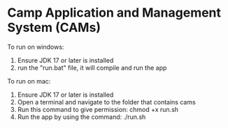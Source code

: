 # Camp Application and Management System (CAMs) 

To run on windows:
1. Ensure JDK 17 or later is installed
2. run the "run.bat" file, it will compile and run the app

To run on mac:
1. Ensure JDK 17 or later is installed
2. Open a terminal and navigate to the folder that contains cams
3. Run this command to give permission: chmod +x run.sh
4. Run the app by using the command: ./run.sh